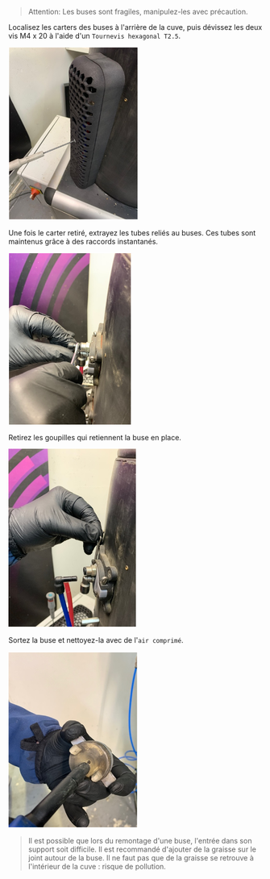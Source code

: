 > Attention: Les buses sont fragiles, manipulez-les avec précaution.

Localisez les carters des buses à l'arrière de la cuve, puis dévissez les deux vis M4 x 20 à l'aide d'un `Tournevis hexagonal T2.5`.

![Dévissage carter](0.png)

Une fois le carter retiré, extrayez les tubes reliés au buses. Ces tubes sont maintenus grâce à des raccords instantanés.

![Retrait raccords](1.png)

Retirez les goupilles qui retiennent la buse en place.

![Retrait goupilles](2.png)

Sortez la buse et nettoyez-la avec de l'`air comprimé`.

![Nettoyage de la buse](3.png)

> Il est possible que lors du remontage d'une buse, l'entrée dans son support soit difficile. Il est recommandé d'ajouter de la graisse sur le joint autour de la buse. Il ne faut pas que de la graisse se retrouve à l'intérieur de la cuve : risque de pollution.

